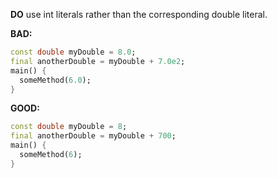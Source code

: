 
**DO** use int literals rather than the corresponding double literal.

**BAD:**
```dart
const double myDouble = 8.0;
final anotherDouble = myDouble + 7.0e2;
main() {
  someMethod(6.0);
}
```

**GOOD:**
```dart
const double myDouble = 8;
final anotherDouble = myDouble + 700;
main() {
  someMethod(6);
}
```

